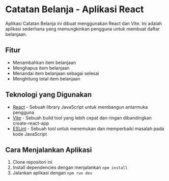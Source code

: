 # Catatan Belanja - Aplikasi React

Aplikasi Catatan Belanja ini dibuat menggunakan React dan Vite. Ini adalah aplikasi sederhana yang memungkinkan pengguna untuk membuat daftar belanjaan.

## Fitur

- Menambahkan item belanjaan
- Menghapus item belanjaan
- Menandai item belanjaan sebagai selesai
- Menghitung total item belanjaan

## Teknologi yang Digunakan

- [React](https://reactjs.org/) - Sebuah library JavaScript untuk membangun antarmuka pengguna
- [Vite](https://vitejs.dev/) - Sebuah build tool yang lebih cepat dan ringan dibandingkan create-react-app
- [ESLint](https://eslint.org/) - Sebuah tool untuk menemukan dan memperbaiki masalah pada kode JavaScript

## Cara Menjalankan Aplikasi

1. Clone repositori ini
2. Install dependencies dengan menjalankan `npm install`
3. Jalankan aplikasi dengan `npm run dev`
